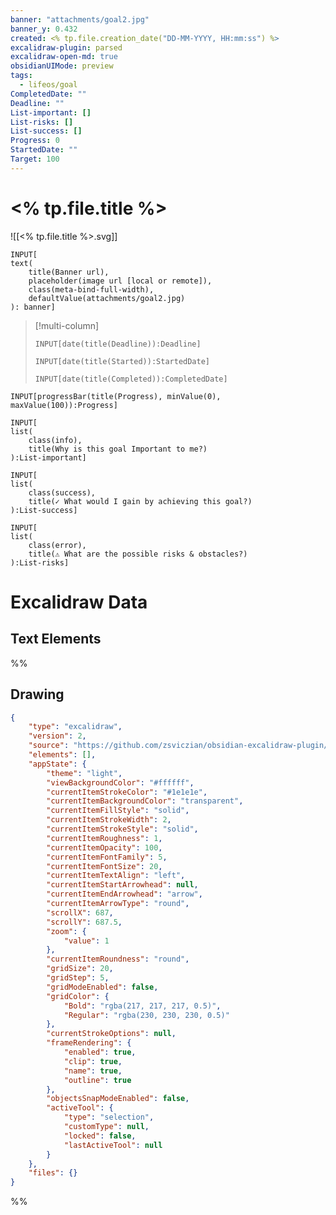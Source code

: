 ```yaml
---
banner: "attachments/goal2.jpg"
banner_y: 0.432
created: <% tp.file.creation_date("DD-MM-YYYY, HH:mm:ss") %>
excalidraw-plugin: parsed
excalidraw-open-md: true
obsidianUIMode: preview
tags:
  - lifeos/goal
CompletedDate: "" 
Deadline: ""
List-important: []
List-risks: []
List-success: []
Progress: 0
StartedDate: ""
Target: 100
---
```


#  <% tp.file.title %>  

![[<% tp.file.title %>.svg]]

```meta-bind  
INPUT[  
text(  
    title(Banner url),  
    placeholder(image url [local or remote]),  
    class(meta-bind-full-width),   
    defaultValue(attachments/goal2.jpg)  
): banner]  
```  
 
> [!multi-column]  
> ```meta-bind  
> INPUT[date(title(Deadline)):Deadline]  
> ```  
> ```meta-bind  
> INPUT[date(title(Started)):StartedDate]  
> ```  
> ```meta-bind  
> INPUT[date(title(Completed)):CompletedDate]  
> ```  
  
```meta-bind    
INPUT[progressBar(title(Progress), minValue(0), maxValue(100)):Progress]    
```  
  
```meta-bind  
INPUT[  
list(  
    class(info),  
    title(Why is this goal Important to me?)  
):List-important]  
```  
  
```meta-bind  
INPUT[  
list(  
    class(success),   
    title(✓ What would I gain by achieving this goal?)  
):List-success]  
```  
  
```meta-bind  
INPUT[  
list(  
    class(error),  
    title(⚠ What are the possible risks & obstacles?)  
):List-risks]  
```


<!-- Drawing -->
# Excalidraw Data
## Text Elements
%%
## Drawing
```json
{
	"type": "excalidraw",
	"version": 2,
	"source": "https://github.com/zsviczian/obsidian-excalidraw-plugin/releases/tag/2.6.7",
	"elements": [],
	"appState": {
		"theme": "light",
		"viewBackgroundColor": "#ffffff",
		"currentItemStrokeColor": "#1e1e1e",
		"currentItemBackgroundColor": "transparent",
		"currentItemFillStyle": "solid",
		"currentItemStrokeWidth": 2,
		"currentItemStrokeStyle": "solid",
		"currentItemRoughness": 1,
		"currentItemOpacity": 100,
		"currentItemFontFamily": 5,
		"currentItemFontSize": 20,
		"currentItemTextAlign": "left",
		"currentItemStartArrowhead": null,
		"currentItemEndArrowhead": "arrow",
		"currentItemArrowType": "round",
		"scrollX": 687,
		"scrollY": 687.5,
		"zoom": {
			"value": 1
		},
		"currentItemRoundness": "round",
		"gridSize": 20,
		"gridStep": 5,
		"gridModeEnabled": false,
		"gridColor": {
			"Bold": "rgba(217, 217, 217, 0.5)",
			"Regular": "rgba(230, 230, 230, 0.5)"
		},
		"currentStrokeOptions": null,
		"frameRendering": {
			"enabled": true,
			"clip": true,
			"name": true,
			"outline": true
		},
		"objectsSnapModeEnabled": false,
		"activeTool": {
			"type": "selection",
			"customType": null,
			"locked": false,
			"lastActiveTool": null
		}
	},
	"files": {}
}
```
%%

